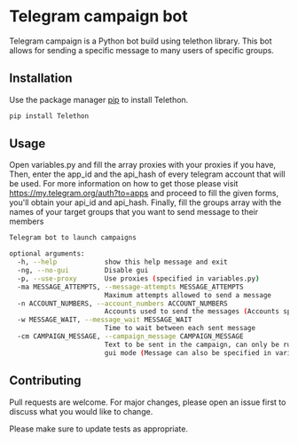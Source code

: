# Telegram campaign bot

Telegram campaign is a Python bot build using telethon library. 
This bot allows for sending a specific message to many users
of specific groups.

## Installation

Use the package manager [pip](https://pip.pypa.io/en/stable/) to install Telethon.

```bash
pip install Telethon
```

## Usage

Open variables.py and fill the array proxies with your proxies if you have, Then, enter the app_id and the api_hash of
every telegram account that will be used. For more information on how to get those please
visit https://my.telegram.org/auth?to=apps
and proceed to fill the given forms, you'll obtain your api_id and api_hash. Finally, fill the groups array with the
names of your target groups that you want to send message to their members

```bash
Telegram bot to launch campaigns

optional arguments:
  -h, --help            show this help message and exit
  -ng, --no-gui         Disable gui
  -p, --use-proxy       Use proxies (specified in variables.py)
  -ma MESSAGE_ATTEMPTS, --message-attempts MESSAGE_ATTEMPTS
                        Maximum attempts allowed to send a message
  -n ACCOUNT_NUMBERS, --account_numbers ACCOUNT_NUMBERS
                        Accounts used to send the messages (Accounts specified in variables.py by their api_id and api_hash)
  -w MESSAGE_WAIT, --message_wait MESSAGE_WAIT
                        Time to wait between each sent message
  -cm CAMPAIGN_MESSAGE, --campaign_message CAMPAIGN_MESSAGE
                        Text to be sent in the campaign, can only be run on no
                        gui mode (Message can also be specified in variables.py)

```

## Contributing

Pull requests are welcome. For major changes, please open an issue first to discuss what you would like to change.

Please make sure to update tests as appropriate.
 